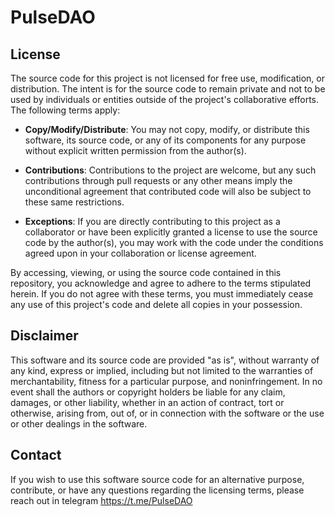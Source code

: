 # PulseDAO

## License

The source code for this project is not licensed for free use, modification, or distribution. The intent is for the source code to remain private and not to be used by individuals or entities outside of the project's collaborative efforts. The following terms apply:

- **Copy/Modify/Distribute**: You may not copy, modify, or distribute this software, its source code, or any of its components for any purpose without explicit written permission from the author(s).

- **Contributions**: Contributions to the project are welcome, but any such contributions through pull requests or any other means imply the unconditional agreement that contributed code will also be subject to these same restrictions.

- **Exceptions**: If you are directly contributing to this project as a collaborator or have been explicitly granted a license to use the source code by the author(s), you may work with the code under the conditions agreed upon in your collaboration or license agreement.

By accessing, viewing, or using the source code contained in this repository, you acknowledge and agree to adhere to the terms stipulated herein. If you do not agree with these terms, you must immediately cease any use of this project's code and delete all copies in your possession.

## Disclaimer

This software and its source code are provided "as is", without warranty of any kind, express or implied, including but not limited to the warranties of merchantability, fitness for a particular purpose, and noninfringement. In no event shall the authors or copyright holders be liable for any claim, damages, or other liability, whether in an action of contract, tort or otherwise, arising from, out of, or in connection with the software or the use or other dealings in the software.

## Contact

If you wish to use this software source code for an alternative purpose, contribute, or have any questions regarding the licensing terms, please reach out in telegram https://t.me/PulseDAO
